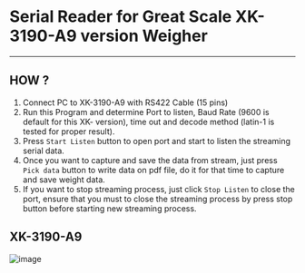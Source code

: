 # Serial Reader for Great Scale XK-3190-A9 version Weigher 

-----
## HOW ?

1. Connect PC to XK-3190-A9 with RS422 Cable (15 pins)
2. Run this Program and determine Port to listen, Baud Rate (9600 is default for this XK- version), time out and decode method (latin-1 is tested for proper result).
3. Press `Start Listen` button to open port and start to listen the streaming serial data.
4. Once you want to capture and save the data from stream, just press `Pick data` button to write data on pdf file, do it for that time to capture and save weight data.
5. If you want to stop streaming process, just click `Stop Listen` to close the port, ensure that you must to close the streaming process by press stop button before starting new streaming process.

## XK-3190-A9 

![image](https://github.com/user-attachments/assets/7c501bd3-edb2-46cf-a764-339d749dad2b)

